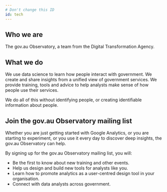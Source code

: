 ```yaml
---
# Don't change this ID
id: tech
---
```


## Who we are

The gov.au Observatory, a team from the Digital Transformation Agency.

## What we do

We use data science to learn how people interact with government. We create and share insights from a unified view of government services. We provide training, tools and advice to help analysts make sense of how people use their services.

We do all of this without identifying people, or creating identifiable information about people.

## Join the gov.au Observatory mailing list

Whether you are just getting started with Google Analytics, or you are starting to experiment, or you use it every day to discover deep insights, the gov.au Observatory can help.

By signing up for the gov.au Observatory mailing list, you will:

- Be the first to know about new training and other events.
- Help us design and build new tools for analysts like you.
- Learn how to promote analytics as a user-centred design tool in your organisation.
- Connect with data analysts across government.
